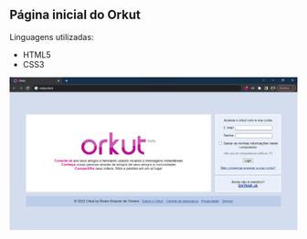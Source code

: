 ## Página inicial do Orkut
Linguagens utilizadas:
- HTML5
- CSS3

![Imagem final do projeto](https://raw.githubusercontent.com/alvarobrayner/orkut-initial-page/master/img/imagem_final.png)
